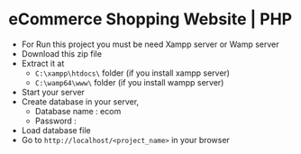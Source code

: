 # eCommerce Shopping Website | PHP
- For Run this project you must be need Xampp server or Wamp server
- Download this zip file
- Extract it at
  - `C:\xampp\htdocs\` folder (if you install xampp server)
  - `C:\wamp64\www\` folder (if you install wampp server)
- Start your server
- Create database in your server,
  - Database name : ecom
  - Password : 
- Load database file
- Go to `http://localhost/<project_name>` in your browser

